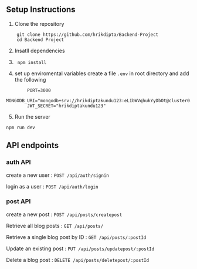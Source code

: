 ## Setup Instructions

1. Clone the repository
 ```
     git clone https://github.com/hrikdipta/Backend-Project
     cd Backend Project
   ```
2. Insatll dependencies
3. ```
    npm install
   ```
    
4. set up enviromental variables
    create a file `.env` in root directory and add the following
```
        PORT=3000
        MONGODB_URI="mongodb+srv://hrikdiptakundu123:eLIbWVqhukYyDbOt@cluster0.g5oijl1.mongodb.net/retryWrites=true&w=majority&appName=Cluster0"
        JWT_SECRET="hrikdiptakundu123"
```
5. Run the server
```
npm run dev
```

## API endpoints

### auth API

create a new user : `POST /api/auth/signin`

login as a user : `POST /api/auth/login`

### post API 

create a new post : `POST /api/posts/createpost`

Retrieve all blog posts : `GET /api/posts/`

Retrieve a single blog post by ID : `GET /api/posts/:postId`

Update an existing post : `PUT /api/posts/updatepost/:postId`

Delete a blog post : `DELETE /api/posts/deletepost/:postId`
